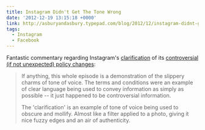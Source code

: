 ```yaml
---
title: Instagram Didn't Get The Tone Wrong
date: '2012-12-19 13:15:18 +0000'
link: http://asburyandasbury.typepad.com/blog/2012/12/instagram-didnt-get-the-tone-wrong.html
tags:
  - Instagram
  - Facebook
---
```

Fantastic commentary regarding Instagram's [clarification][1] of its [controversial (if not unexpected) policy changes][2]:

> If anything, this whole episode is a demonstration of the slippery charms of tone of voice. The terms and conditions were an example of clear language being used to convey information as simply as possible -- it just happened to be controversial information.
> 
> The 'clarification' is an example of tone of voice being used to obscure and mollify. Almost like a filter applied to a photo, giving it nice fuzzy edges and an air of authenticity.

[1]: http://blog.instagram.com/post/38252135408/thank-you-and-were-listening
[2]: http://www.guardian.co.uk/technology/2012/dec/18/facebook-instagram-sell-uploaded-photos
